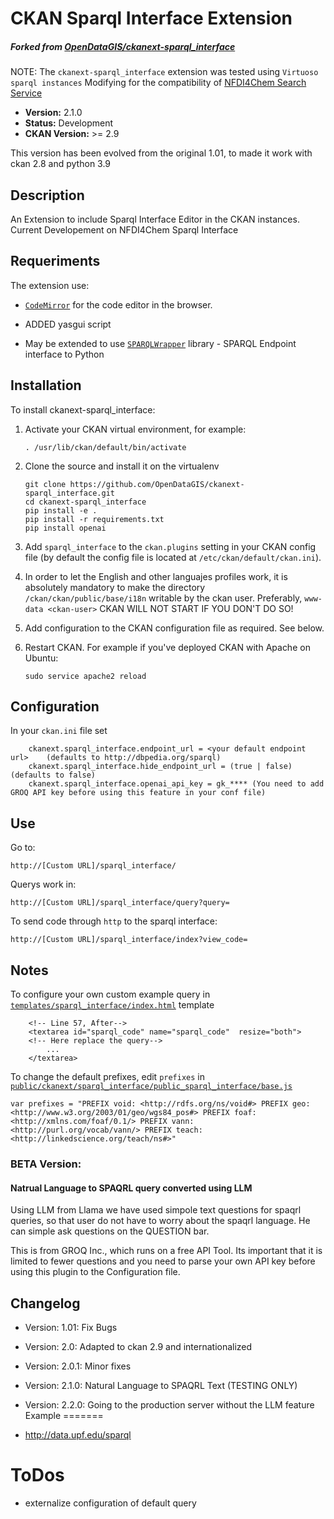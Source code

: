 # CKAN Sparql Interface Extension
##### Forked from [OpenDataGIS/ckanext-sparql_interface](https://github.com/OpenDataGIS/ckanext-sparql_interface)

NOTE: The ``ckanext-sparql_interface`` extension was tested using ``Virtuoso sparql instances``
Modifying for the compatibility of [NFDI4Chem Search Service](https://search.nfdi4chem.de/)

- **Version:** 2.1.0
- **Status:** Development
- **CKAN Version:** >= 2.9

This version has been evolved from the original 1.01, to made it work with ckan 2.8 and python 3.9

## Description

An Extension to include Sparql Interface Editor in the CKAN instances.
Current Developement on NFDI4Chem Sparql Interface 
## Requeriments
The extension use:

- [`CodeMirror`](http://codemirror.net/) for the code editor in the browser.
- ADDED yasgui script

- May be extended to use [`SPARQLWrapper`](http://sparql-wrapper.sourceforge.net/) library - SPARQL Endpoint interface to Python

## Installation

To install ckanext-sparql_interface:

1. Activate your CKAN virtual environment, for example:

     `. /usr/lib/ckan/default/bin/activate`

2. Clone the source and install it on the virtualenv

    ```
    git clone https://github.com/OpenDataGIS/ckanext-sparql_interface.git
    cd ckanext-sparql_interface
    pip install -e .
	pip install -r requirements.txt
    pip install openai
    ```

3. Add `sparql_interface` to the `ckan.plugins` setting in your CKAN
   config file (by default the config file is located at
   `/etc/ckan/default/ckan.ini`).
   
4. In order to let the English and other languajes profiles work, it is 
   absolutely mandatory to make the directory `/ckan/ckan/public/base/i18n`
   writable by the ckan user. Preferably, `www-data <ckan-user>` CKAN WILL NOT START IF YOU DON'T DO SO! 
   
5. Add configuration to the CKAN configuration file as required. See below.
   
6. Restart CKAN. For example if you've deployed CKAN with Apache on Ubuntu:

     `sudo service apache2 reload`
  
## Configuration

In your ``ckan.ini`` file set 
```
	ckanext.sparql_interface.endpoint_url = <your default endpoint url>    (defaults to http://dbpedia.org/sparql)
	ckanext.sparql_interface.hide_endpoint_url = (true | false)    (defaults to false)
	ckanext.sparql_interface.openai_api_key = gk_**** (You need to add GROQ API key before using this feature in your conf file)
```
  
## Use
Go to:

    http://[Custom URL]/sparql_interface/

Querys work in:

	http://[Custom URL]/sparql_interface/query?query=

To send code through ``http`` to the sparql interface:

	http://[Custom URL]/sparql_interface/index?view_code=

## Notes

To configure your own custom example query in [`templates/sparql_interface/index.html`](ckanext/sparql_interface/templates/sparql_interface/index.html) template 

```
	<!-- Line 57, After-->
	<textarea id="sparql_code" name="sparql_code"  resize="both">
	<!-- Here replace the query-->
	    ...
	</textarea>
```

To change the default prefixes, edit `prefixes` in [`public/ckanext/sparql_interface/public_sparql_interface/base.js`](ckanext/sparql_interface/public/ckanext/sparql_interface/public_sparql_interface/base.js)
```
var prefixes = "PREFIX void: <http://rdfs.org/ns/void#> PREFIX geo: <http://www.w3.org/2003/01/geo/wgs84_pos#> PREFIX foaf: <http://xmlns.com/foaf/0.1/> PREFIX vann: <http://purl.org/vocab/vann/> PREFIX teach: <http://linkedscience.org/teach/ns#>"
```

### BETA Version:
#### Natrual Language to SPAQRL query converted using LLM
Using LLM from Llama we have used simpole text questions for spaqrl queries, so that user do not have to worry about the spaqrl language. He can simple ask questions on the QUESTION bar. 

This is from GROQ Inc., which runs on a free API Tool. Its important that it is limited to fewer questions and you need to parse your own API key before using this plugin to the Configuration file.

## Changelog

- Version: 1.01: Fix Bugs 
- Version: 2.0: Adapted to ckan 2.9 and internationalized
- Version: 2.0.1: Minor fixes
- Version: 2.1.0: Natural Language to SPAQRL Text (TESTING ONLY)
- Version: 2.2.0: Going to the production server without the LLM feature 
Example
=======

- http://data.upf.edu/sparql


ToDos
=====

* externalize configuration of default query